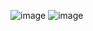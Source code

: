 ![image](https://user-images.githubusercontent.com/84266444/228637492-89d307d0-41f8-45f9-bc43-3af82d8ab36a.png)
![image](https://user-images.githubusercontent.com/84266444/228637788-801b7e31-bd17-48db-919a-efdad0d172d9.png)

